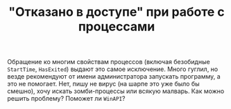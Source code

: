 ﻿---
title: "&quot;Отказано в доступе&quot; при работе с процессами"
se.owner.user_id: 293163
se.owner.display_name: "Uranus"
se.owner.link: "https://ru.stackoverflow.com/users/293163/uranus"
se.link: "https://ru.stackoverflow.com/questions/832066/%d0%9e%d1%82%d0%ba%d0%b0%d0%b7%d0%b0%d0%bd%d0%be-%d0%b2-%d0%b4%d0%be%d1%81%d1%82%d1%83%d0%bf%d0%b5-%d0%bf%d1%80%d0%b8-%d1%80%d0%b0%d0%b1%d0%be%d1%82%d0%b5-%d1%81-%d0%bf%d1%80%d0%be%d1%86%d0%b5%d1%81%d1%81%d0%b0%d0%bc%d0%b8"
se.question_id: 832066
se.post_type: question
se.score: 1
---
<p>Обращение ко многим свойствам процессов (включая безобидные <code>StartTime</code>, <code>HasExited</code>) выдают это самое исключение. Много гуглил, но везде рекомендуют от имени администратора запускать программу, а это не помогает. Нет, пишу не вирус (на шарпе это уже было бы смешно), хочу искать зомби-процессы или всякую малварь. Как можно решить проблему? Поможет ли <code>WinAPI</code>?</p>
